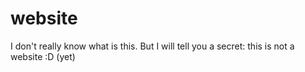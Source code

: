 # website
I don't really know what is this.
But I will tell you a secret:
this is not a website :D (yet)
